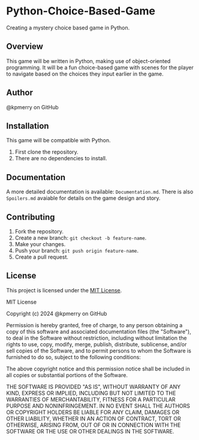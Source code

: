 # Python-Choice-Based-Game
Creating a mystery choice based game in Python.
## Overview
This game will be written in Python, making use of object-oriented programming. It will be a fun choice-based game with scenes for the player to navigate based on the choices they input earlier in the game.
## Author
@kpmerry on GitHub
## Installation
This game will be compatible with Python.
1. First clone the repository.
2. There are no dependencies to install.
## Documentation
A more detailed documentation is available: `Documentation.md`. There is also `Spoilers.md` avaiable for details on the game design and story.
## Contributing
1. Fork the repository.
2. Create a new branch: `git checkout -b feature-name`.
3. Make your changes.
4. Push your branch: `git push origin feature-name`.
5. Create a pull request.
## License
This project is licensed under the [MIT License](LICENSE).

MIT License

Copyright (c) 2024 @kpmerry on GitHub

Permission is hereby granted, free of charge, to any person obtaining a copy
of this software and associated documentation files (the "Software"), to deal
in the Software without restriction, including without limitation the rights
to use, copy, modify, merge, publish, distribute, sublicense, and/or sell
copies of the Software, and to permit persons to whom the Software is
furnished to do so, subject to the following conditions:

The above copyright notice and this permission notice shall be included in all
copies or substantial portions of the Software.

THE SOFTWARE IS PROVIDED "AS IS", WITHOUT WARRANTY OF ANY KIND, EXPRESS OR
IMPLIED, INCLUDING BUT NOT LIMITED TO THE WARRANTIES OF MERCHANTABILITY,
FITNESS FOR A PARTICULAR PURPOSE AND NONINFRINGEMENT. IN NO EVENT SHALL THE
AUTHORS OR COPYRIGHT HOLDERS BE LIABLE FOR ANY CLAIM, DAMAGES OR OTHER
LIABILITY, WHETHER IN AN ACTION OF CONTRACT, TORT OR OTHERWISE, ARISING FROM,
OUT OF OR IN CONNECTION WITH THE SOFTWARE OR THE USE OR OTHER DEALINGS IN THE
SOFTWARE.
